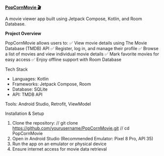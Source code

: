 <b><u>PopCornMovie 🎬</u></b>

A movie viewer app built using Jetpack Compose, Kotlin, and Room Database.

<b>Project Overview</b>

PopCornMovie allows users to:
✅ View movie details using The Movie Database (TMDB) API
✅ Register, log in, and manage their profile
✅ Browse a list of movies and view individual movie details
✅ Mark favorite movies for easy access
✅ Enjoy offline support with Room Database

Tech Stack
- Languages: Kotlin
- Frameworks: Jetpack Compose, Room
- Database: SQLite
- API: TMDB API
  
Tools: Android Studio, Retrofit, ViewModel

Installation & Setup
1. Clone the repository:
  // git clone https://github.com/yourusername/PopCornMovie.git
  // cd PopCornMovie
2. Open in Android Studio (Recommended Emulator: Pixel 8 Pro, API 35)
3. Run the app on an emulator or physical device
4. Ensure internet access for movie data retrieval
